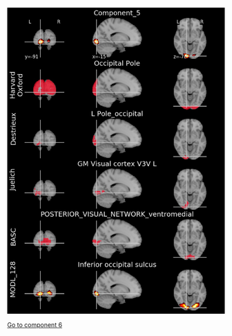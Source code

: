 ![5](preliminary/5.jpg "Component 5")

[Go to component 6](https://parietal-inria.github.io/MODL_atlas/256/6 "Component 6")
